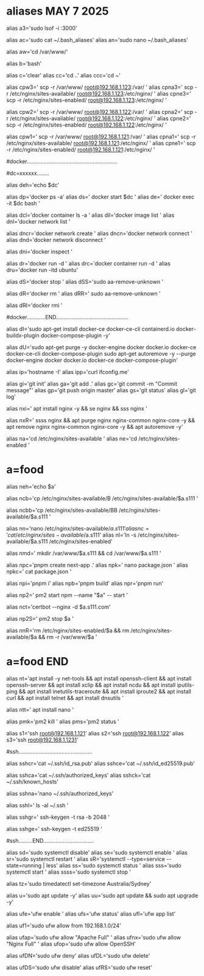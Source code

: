 # aliases  MAY 7 2025
alias a3='sudo lsof -i :3000'

alias ac='sudo cat ~/.bash_aliases'
alias an='sudo nano ~/.bash_aliases'

alias aw='cd /var/www/'

alias b='bash'

alias c='clear'
alias cc='cd ..'
alias ccc='cd ~'

alias cpw3=' scp -r /var/www/ root@192.168.1.123:/var/  '
alias cpna3=' scp -r /etc/nginx/sites-available/ root@192.168.1.123:/etc/nginx/  '
alias cpne3=' scp -r /etc/nginx/sites-enabled/ root@192.168.1.123:/etc/nginx/  '


alias cpw2=' scp -r /var/www/ root@192.168.1.122:/var/  '
alias cpna2=' scp -r /etc/nginx/sites-available/ root@192.168.1.122:/etc/nginx/  '
alias cpne2=' scp -r /etc/nginx/sites-enabled/ root@192.168.1.122:/etc/nginx/  '

alias cpw1=' scp -r /var/www/ root@192.168.1.121:/var/  '
alias cpna1=' scp -r /etc/nginx/sites-available/ root@192.168.1.121:/etc/nginx/  '
alias cpne1=' scp -r /etc/nginx/sites-enabled/ root@192.168.1.121:/etc/nginx/  '


#docker...........................................................

#dc=xxxxxx........

alias deh='echo $dc'

alias dp='docker ps -a'
alias ds=' docker start $dc '
alias de='  docker exec -it $dc bash '

alias dcl='docker container ls -a '
alias dil='docker image list '
alias dnl='docker network list '


alias dncr='docker network create  '
alias dncn='docker network connect  '
alias dnd='docker network disconnect  '


alias dni='docker inspect  '

alias dr='docker run -d '
alias drc='docker container run -d '
alias dru='docker run -itd ubuntu'

alias dS='docker stop '
alias dSS='sudo aa-remove-unknown '

alias dR='docker rm  '
alias dRR=' sudo aa-remove-unknown  '

alias dRI='docker rmi  '


#docker............END...............................................


alias dI='sudo apt-get install docker-ce docker-ce-cli containerd.io docker-buildx-plugin docker-compose-plugin -y'

alias dU='sudo apt-get purge -y docker-engine docker docker.io docker-ce docker-ce-cli docker-compose-plugin
sudo apt-get autoremove -y --purge docker-engine docker docker.io docker-ce docker-compose-plugin'

alias ip='hostname -I'
alias ipp='curl ifconfig.me'

alias gi='git init'
alias ga='git add .'
alias gc='git commit -m "Commit message"'
alias gp='git push origin master'
alias gs='git status'
alias gl='git log'

alias nxi=' apt install nginx -y  && se nginx    && sss nginx '

alias nxR=' ssss nginx && apt purge nginx nginx-common nginx-core -y && apt remove nginx nginx-common nginx-core -y && apt autoremove -y'


alias na='cd /etc/nginx/sites-available '
alias ne='cd /etc/nginx/sites-enabled '


# a=food


alias neh='echo $a'

alias ncb='cp /etc/nginx/sites-available/B  /etc/nginx/sites-available/$a.s111 '

alias ncbb='cp /etc/nginx/sites-available/BB  /etc/nginx/sites-available/$a.s111 '

alias nn='nano /etc/nginx/sites-available/$a.s111'
alias nc='cat  /etc/nginx/sites-available/$a.s111'
alias nl='ln -s /etc/nginx/sites-available/$a.s111  /etc/nginx/sites-enabled'

alias nmd=' mkdir /var/www/$a.s111 && cd /var/www/$a.s111 '

alias npc='pnpm create next-app  .'
alias npk=' nano package.json  '
alias npkc=' cat package.json  '

alias npi='pnpm  i'
alias npb='pnpm build'
alias npr='pnpm run'

alias np2=' pm2 start npm --name "$a" -- start '

alias nct='certbot --nginx -d $a.s111.com'

alias np2S=' pm2 stop $a '

alias nnR='rm   /etc/nginx/sites-enabled/$a && rm  /etc/nginx/sites-available/$a && rm -r /var/www/$a '


# a=food END


alias nt='apt install -y net-tools && apt install openssh-client && apt install openssh-server  && apt install  xclip  && apt install ncdu   && apt install  iputils-ping  && apt install inetutils-traceroute
  && apt install iproute2  && apt install curl && apt install telnet && apt install  dnsutils '

alias ntt=' apt install   nano '

alias pmk='pm2 kill '
alias pms='pm2 status '

alias s1='ssh root@192.168.1.121'
alias s2='ssh root@192.168.1.122'
alias s3='ssh root@192.168.1.1231'



#ssh................................................


alias sshcr='cat ~/.ssh/id_rsa.pub'
alias sshce='cat ~/.ssh/id_ed25519.pub'

alias sshca='cat ~/.ssh/authorized_keys'
alias sshck='cat ~/.ssh/known_hosts'

alias sshna='nano ~/.ssh/authorized_keys'

alias sshl=' ls -al ~/.ssh '

alias sshgr=' ssh-keygen -t rsa -b 2048 '

alias sshge=' ssh-keygen -t ed25519 '

#ssh.........END.................................



alias sd='sudo systemctl disable'
alias se='sudo systemctl enable '
alias sr='sudo systemctl restart '
alias sR='systemctl --type=service --state=running | less'
alias ss='sudo systemctl status '
alias sss='sudo systemctl start '
alias ssss='sudo systemctl stop '

alias tz='sudo timedatectl set-timezone Australia/Sydney'

alias u='sudo apt update -y'
alias uu='sudo apt update && sudo apt upgrade -y'

alias ufe='ufw enable '
alias ufs='ufw status'
alias ufl='ufw app list'

alias uf1='sudo ufw allow from 192.168.1.0/24'

alias ufap='sudo ufw allow "Apache Full" '
alias ufnx='sudo ufw allow "Nginx Full" '
alias ufop='sudo ufw allow OpenSSH'

alias ufDN='sudo ufw deny'
alias ufDL='sudo ufw delete'

alias ufDS='sudo ufw disable'
alias ufRS='sudo ufw reset'
